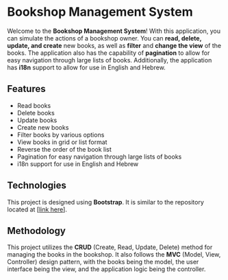 # Bookshop Management System

Welcome to the **Bookshop Management System**! With this application, you can simulate the actions of a bookshop owner. You can **read, delete, update, and create** new books, as well as **filter** and **change the view** of the books. The application also has the capability of **pagination** to allow for easy navigation through large lists of books. Additionally, the application has **i18n** support to allow for use in English and Hebrew.

## Features

- Read books
- Delete books
- Update books
- Create new books
- Filter books by various options
- View books in grid or list format
- Reverse the order of the book list
- Pagination for easy navigation through large lists of books
- i18n support for use in English and Hebrew

## Technologies

This project is designed using **Bootstrap**. It is similar to the repository located at [<a href="https://github.com/AvishaiDotan/books-shop">link here<a/>].

## Methodology

This project utilizes the **CRUD** (Create, Read, Update, Delete) method for managing the books in the bookshop. It also follows the **MVC** (Model, View, Controller) design pattern, with the books being the model, the user interface being the view, and the application logic being the controller.
